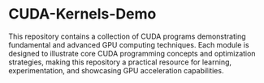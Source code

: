 # CUDA-Kernels-Demo
This repository contains a collection of CUDA programs demonstrating fundamental and advanced GPU computing techniques. Each module is designed to illustrate core CUDA programming concepts and optimization strategies, making this repository a practical resource for learning, experimentation, and showcasing GPU acceleration capabilities.
